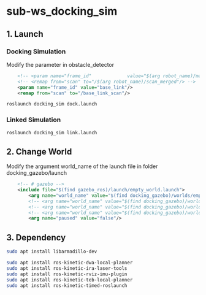 # sub-ws_docking_sim

## 1. Launch

### Docking Simulation

Modify the parameter in obstacle_detector

```xml
    <!-- <param name="frame_id"             value="$(arg robot_name)/map"/> -->
    <!-- <remap from="scan" to="/$(arg robot_name)/scan_merged"/> -->
    <param name="frame_id" value="base_link"/>
    <remap from="scan" to="/base_link_scan"/>
```

```bash
roslaunch docking_sim dock.launch
```

### Linked Simulation

```bash
roslaunch docking_sim link.launch
```

## 2. Change World

Modify the argument world_name of the launch file in folder docking_gazebo/launch

```xml
    <!-- # gazebo -->
    <include file="$(find gazebo_ros)/launch/empty_world.launch">
        <arg name="world_name" value="$(find docking_gazebo)/worlds/empty.world" />
        <!-- <arg name="world_name" value="$(find docking_gazebo)/worlds/cloister.world" /> -->
        <!-- <arg name="world_name" value="$(find docking_gazebo)/worlds/shelf.world" /> -->
        <!-- <arg name="world_name" value="$(find docking_gazebo)/worlds/playpen-3.world" /> -->
        <arg name="paused" value="false"/>

```

## 3. Dependency

```bash
sudo apt install libarmadillo-dev

sudo apt install ros-kinetic-dwa-local-planner
sudo apt install ros-kinetic-ira-laser-tools
sudo apt install ros-kinetic-rviz-imu-plugin
sudo apt install ros-kinetic-teb-local-planner
sudo apt install ros-kinetic-timed-roslaunch
```
